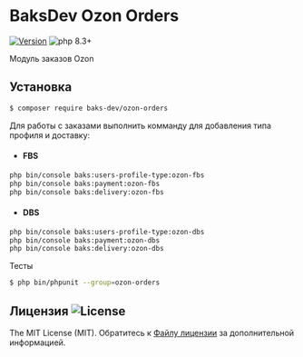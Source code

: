 # BaksDev Ozon Orders

[![Version](https://img.shields.io/badge/version-7.1.25-blue)](https://github.com/baks-dev/ozon-orders/releases)
![php 8.3+](https://img.shields.io/badge/php-min%208.3-red.svg)

Модуль заказов Ozon

## Установка

``` bash
$ composer require baks-dev/ozon-orders
```

Для работы с заказами выполнить комманду для добавления типа профиля и доставку:

* #### FBS

``` bash
php bin/console baks:users-profile-type:ozon-fbs
php bin/console baks:payment:ozon-fbs
php bin/console baks:delivery:ozon-fbs
```

* #### DBS

``` bash
php bin/console baks:users-profile-type:ozon-dbs
php bin/console baks:payment:ozon-dbs
php bin/console baks:delivery:ozon-dbs
```

Тесты

``` bash
$ php bin/phpunit --group=ozon-orders
```

## Лицензия ![License](https://img.shields.io/badge/MIT-green)

The MIT License (MIT). Обратитесь к [Файлу лицензии](LICENSE.md) за дополнительной информацией.
